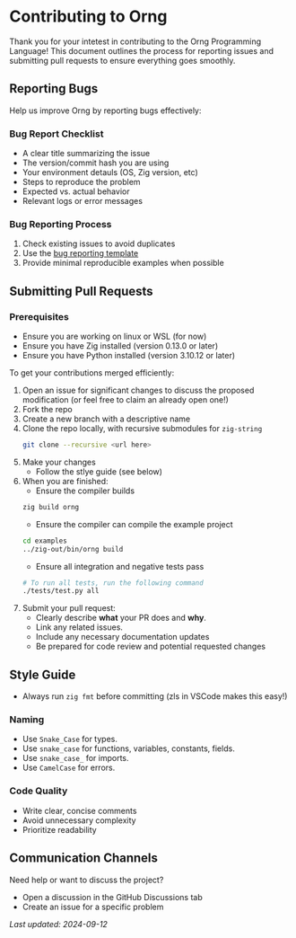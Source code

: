 # Contributing to Orng
Thank you for your intetest in contributing to the Orng Programming Language! This document outlines the process for reporting issues and submitting pull requests to ensure everything goes smoothly.

## Reporting Bugs
Help us improve Orng by reporting bugs effectively:

### Bug Report Checklist
* A clear title summarizing the issue
* The version/commit hash you are using
* Your environment detauls (OS, Zig version, etc)
* Steps to reproduce the problem
* Expected vs. actual behavior
* Relevant logs or error messages

### Bug Reporting Process
1. Check existing issues to avoid duplicates
2. Use the [bug reporting template](https://github.com/Rakhyvel/Orng/blob/main/docs/bug-reporting-template.md)
3. Provide minimal reproducible examples when possible


## Submitting Pull Requests

### Prerequisites
- Ensure you are working on linux or WSL (for now)
- Ensure you have Zig installed (version 0.13.0 or later)
- Ensure you have Python installed (version 3.10.12 or later)

To get your contributions merged efficiently:
1. Open an issue for significant changes to discuss the proposed modification (or feel free to claim an already open one!)
2. Fork the repo
3. Create a new branch with a descriptive name
3. Clone the repo locally, with recursive submodules for `zig-string`
    ```bash
    git clone --recursive <url here>
    ```
3. Make your changes
    * Follow the stlye guide (see below)
4. When you are finished:
    * Ensure the compiler builds
    ```bash
    zig build orng
    ```
    * Ensure the compiler can compile the example project
    ```bash
    cd examples
    ../zig-out/bin/orng build
    ```
    * Ensure all integration and negative tests pass
    ```bash
    # To run all tests, run the following command
    ./tests/test.py all
    ```
5. Submit your pull request:
    * Clearly describe **what** your PR does and **why**.
    * Link any related issues.
    * Include any necessary documentation updates
    * Be prepared for code review and potential requested changes

## Style Guide
* Always run `zig fmt` before committing (zls in VSCode makes this easy!)

### Naming
- Use `Snake_Case` for types.
- Use `snake_case` for functions, variables, constants, fields.
- Use `snake_case_` for imports.
- Use `CamelCase` for errors.

### Code Quality
* Write clear, concise comments
* Avoid unnecessary complexity
* Prioritize readability


## Communication Channels
Need help or want to discuss the project?
* Open a discussion in the GitHub Discussions tab
* Create an issue for a specific problem

_Last updated: 2024-09-12_